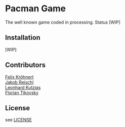 # Pacman Game
The well known game coded in processing. Status [WIP]

## Installation
[WIP]

## Contributors
[Felix Kröhnert](https://github.com/Elec42)   
[Jakob Reischl](https://github.com/TheJa937)  
[Leonhard Kutzias](https://github.com/Optirat)  
[Florian Tikovsky](https://github.com/Flooxxxyy)  

## License
see [LICENSE](LICENSE)
